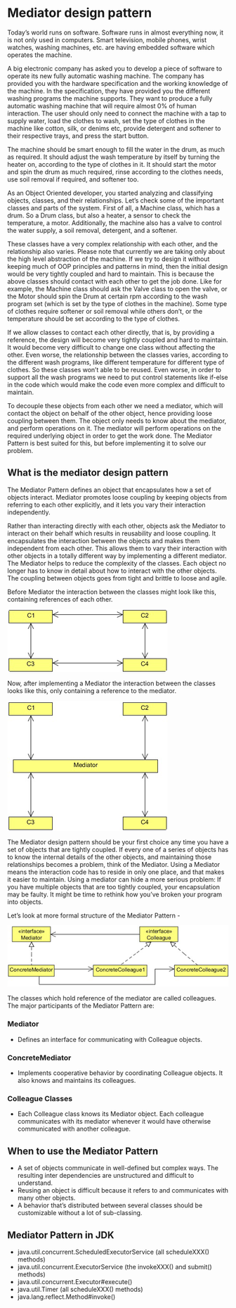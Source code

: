# Mediator design pattern

Today’s world runs on software. Software runs in almost everything now, it is not only used in computers. Smart television,
mobile phones, wrist watches, washing machines, etc. are having embedded software which operates the machine.

A big electronic company has asked you to develop a piece of software to operate its new fully automatic washing machine.
The company has provided you with the hardware specification and the working knowledge of the machine. In the specification,
they have provided you the different washing programs the machine supports. They want to produce a fully automatic washing
machine that will require almost 0% of human interaction. The user should only need to connect the machine with a tap to
supply water, load the clothes to wash, set the type of clothes in the machine like cotton, silk, or denims etc, provide detergent
and softener to their respective trays, and press the start button.

The machine should be smart enough to fill the water in the drum, as much as required. It should adjust the wash temperature by
itself by turning the heater on, according to the type of clothes in it. It should start the motor and spin the drum as much required,
rinse according to the clothes needs, use soil removal if required, and softener too.

As an Object Oriented developer, you started analyzing and classifying objects, classes, and their relationships. Let’s check some
of the important classes and parts of the system. First of all, a Machine class, which has a drum. So a Drum class, but also a
heater, a sensor to check the temperature, a motor. Additionally, the machine also has a valve to control the water supply, a soil
removal, detergent, and a softener.

These classes have a very complex relationship with each other, and the relationship also varies. Please note that currently we are
taking only about the high level abstraction of the machine. If we try to design it without keeping much of OOP principles and
patterns in mind, then the initial design would be very tightly coupled and hard to maintain. This is because the above classes
should contact with each other to get the job done. Like for example, the Machine class should ask the Valve class to open the
valve, or the Motor should spin the Drum at certain rpm according to the wash program set (which is set by the type of clothes in
the machine). Some type of clothes require softener or soil removal while others don’t, or the temperature should be set according
to the type of clothes.

If we allow classes to contact each other directly, that is, by providing a reference, the design will become very tightly coupled
and hard to maintain. It would become very difficult to change one class without affecting the other. Even worse, the relationship
between the classes varies, according to the different wash programs, like different temperature for different type of clothes. So
these classes won’t able to be reused. Even worse, in order to support all the wash programs we need to put control statements
like if-else in the code which would make the code even more complex and difficult to maintain.

To decouple these objects from each other we need a mediator, which will contact the object on behalf of the other object, hence
providing loose coupling between them. The object only needs to know about the mediator, and perform operations on it. The
mediator will perform operations on the required underlying object in order to get the work done.
The Mediator Pattern is best suited for this, but before implementing it to solve our problem.


## What is the mediator design pattern

The Mediator Pattern defines an object that encapsulates how a set of objects interact. Mediator promotes loose coupling by
keeping objects from referring to each other explicitly, and it lets you vary their interaction independently.

Rather than interacting directly with each other, objects ask the Mediator to interact on their behalf which results in reusability
and loose coupling. It encapsulates the interaction between the objects and makes them independent from each other. This allows
them to vary their interaction with other objects in a totally different way by implementing a different mediator. The Mediator
helps to reduce the complexity of the classes. Each object no longer has to know in detail about how to interact with the other
objects. The coupling between objects goes from tight and brittle to loose and agile.

Before Mediator the interaction between the classes might look like this, containing references of each other.

![UML Diagram 1](https://github.com/ani03sha/CSFundamentals/blob/master/DesignPatterns/Java/DesignPatterns/src/main/java/org/redquark/csfundamentals/designpatterns/behavioral/mediator/.ProblemStatement.MD_images/UML%20Diagram%201%20-%20Mediator.png)

Now, after implementing a Mediator the interaction between the classes looks like this, only containing a reference to the
mediator.

![UML Diagram 2](https://github.com/ani03sha/CSFundamentals/blob/master/DesignPatterns/Java/DesignPatterns/src/main/java/org/redquark/csfundamentals/designpatterns/behavioral/mediator/.ProblemStatement.MD_images/UML%20Diagram%202%20-%20Mediator.png)

The Mediator design pattern should be your first choice any time you have a set of objects that are tightly coupled. If every one
of a series of objects has to know the internal details of the other objects, and maintaining those relationships becomes a problem,
think of the Mediator. Using a Mediator means the interaction code has to reside in only one place, and that makes it easier to
maintain. Using a mediator can hide a more serious problem: If you have multiple objects that are too tightly coupled, your
encapsulation may be faulty. It might be time to rethink how you’ve broken your program into objects.

Let’s look at more formal structure of the Mediator Pattern - 

![UML Diagram 3](https://github.com/ani03sha/CSFundamentals/blob/master/DesignPatterns/Java/DesignPatterns/src/main/java/org/redquark/csfundamentals/designpatterns/behavioral/mediator/.ProblemStatement.MD_images/UML%20Diagram%203%20-%20Mediator.png)

The classes which hold reference of the mediator are called colleagues. The major participants of the Mediator Pattern are:

### Mediator
- Defines an interface for communicating with Colleague objects.

### ConcreteMediator 
- Implements cooperative behavior by coordinating Colleague objects. It also knows and maintains its colleagues.

### Colleague Classes 
- Each Colleague class knows its Mediator object. Each colleague communicates with its mediator whenever it would 
have otherwise communicated with another colleague.


## When to use the Mediator Pattern

- A set of objects communicate in well-defined but complex ways. The resulting inter dependencies are unstructured and 
difficult to understand.
- Reusing an object is difficult because it refers to and communicates with many other objects.
- A behavior that’s distributed between several classes should be customizable without a lot of sub-classing.


## Mediator Pattern in JDK

- java.util.concurrent.ScheduledExecutorService (all scheduleXXX() methods)
- java.util.concurrent.ExecutorService (the invokeXXX() and submit() methods)
- java.util.concurrent.Executor#execute()
- java.util.Timer (all scheduleXXX() methods)
- java.lang.reflect.Method#invoke()
